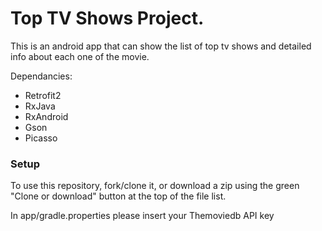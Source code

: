 # Top TV Shows Project.

This is an android app that can show the list of top tv shows and detailed info about each one of the movie.

Dependancies:
* Retrofit2
* RxJava
* RxAndroid
* Gson
* Picasso


### Setup
To use this repository, fork/clone it, or download a zip using the green "Clone or download" button at the top of the file list.

In app/gradle.properties please insert your Themoviedb API key
